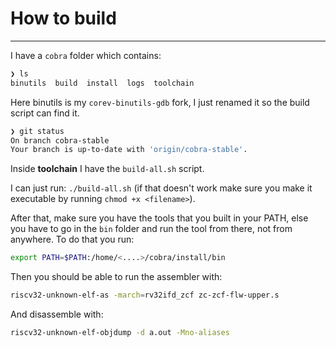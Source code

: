 # How to build
---
I have a `cobra` folder which contains:

```bash
❯ ls
binutils  build  install  logs  toolchain
```

Here binutils is my `corev-binutils-gdb` fork, I just renamed it so the build script can find it.

```bash
❯ git status
On branch cobra-stable
Your branch is up-to-date with 'origin/cobra-stable'.
```

Inside **toolchain** I have the `build-all.sh` script.

I can just run: `./build-all.sh` (if that doesn't work make sure you make it executable by running `chmod +x <filename>`).

After that, make sure you have the tools that you built in your PATH, else you have to go in the `bin` folder and run the tool from there, not from anywhere. To do that you run:

```bash
export PATH=$PATH:/home/<....>/cobra/install/bin
```

Then you should be able to run the assembler with:

```bash
riscv32-unknown-elf-as -march=rv32ifd_zcf zc-zcf-flw-upper.s
```

And disassemble with:
```bash
riscv32-unknown-elf-objdump -d a.out -Mno-aliases
```
